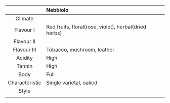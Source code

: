 |  | Nebbiolo |
|:---:|:--- |
| Climate |  |
| Flavour I | Red fruits, floral(rose, violet), herbal(dried herbs)|
| Flavour II |  | 
| Flavour III | Tobacco, mushroom, leather | 
| Acidity | High |
| Tannin | High |
| Body | Full |
| Characteristic | Single varietal, oaked |
| Style|  |
|  |  |